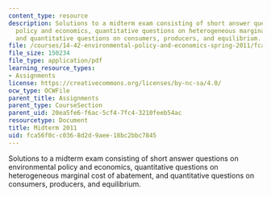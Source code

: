 ```yaml
---
content_type: resource
description: Solutions to a midterm exam consisting of short answer questions on environmental
  policy and economics, quantitative questions on heterogeneous marginal cost of abatement,
  and quantitative questions on consumers, producers, and equilibrium.
file: /courses/14-42-environmental-policy-and-economics-spring-2011/fca56f0cc0368d2d9aee18bc2bbc7845_MIT14_42S11_midterm.pdf
file_size: 150234
file_type: application/pdf
learning_resource_types:
- Assignments
license: https://creativecommons.org/licenses/by-nc-sa/4.0/
ocw_type: OCWFile
parent_title: Assignments
parent_type: CourseSection
parent_uid: 20ea5fe6-f6ac-5cf4-7fc4-3210feeb54ac
resourcetype: Document
title: Midterm 2011
uid: fca56f0c-c036-8d2d-9aee-18bc2bbc7845
---
```

Solutions to a midterm exam consisting of short answer questions on environmental policy and economics, quantitative questions on heterogeneous marginal cost of abatement, and quantitative questions on consumers, producers, and equilibrium.